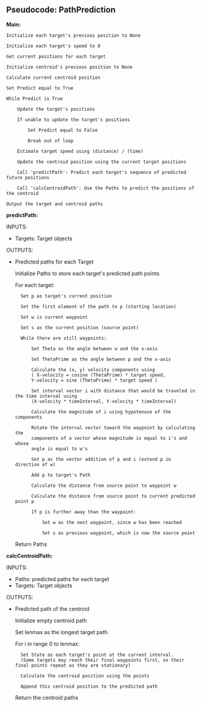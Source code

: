 
## Pseudocode: PathPrediction


**Main:**

	Initialize each target's previous position to None

	Initialize each target's speed to 0

	Get current positions for each target

	Initialize centroid's previous position to None

	Calculate current centroid position

	Set Predict equal to True

	While Predict is True

		Update the target's positions

		If unable to update the target's positions

			Set Predict equal to False

			Break out of loop

		Estimate target speed using (distance) / (time)

		Update the centroid position using the current target positions

		Call 'predictPath': Predict each target's sequence of predicted future positions

		Call 'calcCentroidPath': Use the Paths to predict the positions of the centroid

	Output the target and centroid paths



**predictPath:**

INPUTS:

- Targets: Target objects

OUTPUTS:
	
- Predicted paths for each Target



	Initialize Paths to store each target's predicted path points

	For each target:


		Set p as target's current position

		Set the first element of the path to p (starting location)

		Set w is current waypoint

		Set s as the current position (source point)

		While there are still waypoints:

			Set Theta as the angle between w and the x-axis		

			Set ThetaPrime as the angle between p and the x-axis

			Calculate the (x, y) velocity components using 
			( X-velocity = cosine (ThetaPrime) * target speed,
			Y-velocity = sine (ThetaPrime) * target speed )

			Set interval vector i with distance that would be traveled in the time interval using
			(X-velocity * timeInterval, Y-velocity * timeInterval)

			Calculate the magnitude of i using hypotenuse of the components

			Rotate the interval vector toward the waypoint by calculating the
			components of a vector whose magnitude is equal to i's and whose
			angle is equal to w's 

			Set p as the vector addition of p and i (extend p in direction of w)

			Add p to target's Path

			Calculate the distance from source point to waypoint w

			Calculate the distance from source point to current predicted point p 

			If p is further away than the waypoint:

				Set w as the next waypoint, since w has been reached

				Set s as previous waypoint, which is now the source point
			
	Return Paths


**calcCentroidPath:**

INPUTS:

- Paths: predicted paths for each target
- Targets: Target objects

OUTPUTS:
- Predicted path of the centroid


	Initialize empty centroid path

	Set lenmax as the longest target path

	For i in range 0 to lenmax:

		Set State as each target's point at the current interval. 
		(Some targets may reach their final waypoints first, so their final points repeat as they are stationary)

		Calculate the centroid position using the points

		Append this centroid position to the predicted path

	Return the centroid paths


